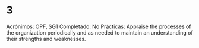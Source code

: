 # 3

Acrónimos: OPF, SG1
Completado: No
Prácticas: Appraise the processes of the organization periodically and as needed to maintain an understanding of their strengths and weaknesses.